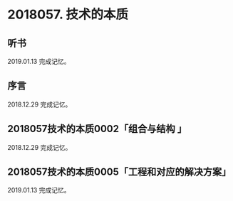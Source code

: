 # 2018057. 技术的本质

## 听书
2019.01.13 完成记忆。

## 序言
2018.12.29 完成记忆。

## 2018057技术的本质0002「组合与结构 」
2018.12.29 完成记忆。


## 2018057技术的本质0005「工程和对应的解决方案」
2019.01.13 完成记忆。